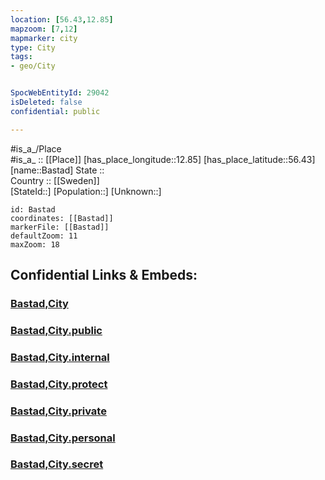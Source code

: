 ```yaml
---
location: [56.43,12.85] 
mapzoom: [7,12] 
mapmarker: city 
type: City
tags:
- geo/City


SpocWebEntityId: 29042
isDeleted: false
confidential: public

---
```

#is_a_/Place  
#is_a_ :: [[Place]] 
[has_place_longitude::12.85] 
[has_place_latitude::56.43] 
[name::Bastad] 
State ::  
Country :: [[Sweden]]  
[StateId::] 
[Population::] 
[Unknown::] 


```leaflet
id: Bastad
coordinates: [[Bastad]] 
markerFile: [[Bastad]] 
defaultZoom: 11 
maxZoom: 18
```


## Confidential Links & Embeds: 

### [Bastad,City](/_Standards/Earth/Continent/Europe/Europe~North/Sweden/Provinces~Sweden/Skåne/counties~Skåne/Båstad/Bastad,City.md) 

### [Bastad,City.public](/_public/Earth/Continent/Europe/Europe~North/Sweden/Provinces~Sweden/Skåne/counties~Skåne/Båstad/Bastad,City.public.md) 

### [Bastad,City.internal](/_internal/Earth/Continent/Europe/Europe~North/Sweden/Provinces~Sweden/Skåne/counties~Skåne/Båstad/Bastad,City.internal.md) 

### [Bastad,City.protect](/_protect/Earth/Continent/Europe/Europe~North/Sweden/Provinces~Sweden/Skåne/counties~Skåne/Båstad/Bastad,City.protect.md) 

### [Bastad,City.private](/_private/Earth/Continent/Europe/Europe~North/Sweden/Provinces~Sweden/Skåne/counties~Skåne/Båstad/Bastad,City.private.md) 

### [Bastad,City.personal](/_personal/Earth/Continent/Europe/Europe~North/Sweden/Provinces~Sweden/Skåne/counties~Skåne/Båstad/Bastad,City.personal.md) 

### [Bastad,City.secret](/_secret/Earth/Continent/Europe/Europe~North/Sweden/Provinces~Sweden/Skåne/counties~Skåne/Båstad/Bastad,City.secret.md)

